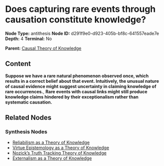 # Does capturing rare events through causation constitute knowledge?

**Node Type:** antithesis
**Node ID:** d291f9e0-d923-405b-bf8c-641557eade7e
**Depth:** 4
**Terminal:** No

**Parent:** [Causal Theory of Knowledge](causal-theory-of-knowledge-synthesis-1d94f445-f391-4644-bc9a-3bd8d9d52b74.md)

## Content

**Suppose we have a rare natural phenomenon observed once, which results in a correct belief about that event. Intuitively, the unusual nature of causal evidence might suggest uncertainty in claiming knowledge of rare occurrences.**, **Rare events with causal links might still produce knowledge claims hindered by their exceptionalism rather than systematic causation.**

## Related Nodes

### Synthesis Nodes

- [Reliabilism as a Theory of Knowledge](reliabilism-as-a-theory-of-knowledge-synthesis-f5eee2df-e583-42d4-b17c-881a7e1e89eb.md)
- [Virtue Epistemology as a Theory of Knowledge](virtue-epistemology-as-a-theory-of-knowledge-synthesis-1ef686b6-f411-4748-8bfd-90566e2d2e6b.md)
- [Nozick’s Truth Tracking Theory of Knowledge](nozicks-truth-tracking-theory-of-knowledge-synthesis-1f39504d-f0b2-48a1-a135-66f745329afb.md)
- [Externalism as a Theory of Knowledge](externalism-as-a-theory-of-knowledge-synthesis-b9afc6a7-a4e0-4d47-83c4-7aa2e75198dd.md)

